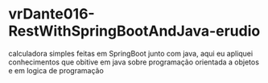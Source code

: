 # vrDante016-RestWithSpringBootAndJava-erudio
calculadora simples feitas em SpringBoot junto com java, aqui eu apliquei conhecimentos que obitive em java sobre programação orientada a objetos e em logica de programação
